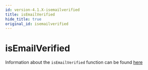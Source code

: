 ```yaml
---
id: version-4.1.X-isemailverified
title: isEmailVerified
hide_title: true
original_id: isemailverified
---
```


# isEmailVerified

Information about the `isEmailVerified` function can be found [here](../emailpassword/isemailverified)